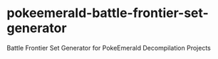 # pokeemerald-battle-frontier-set-generator
 Battle Frontier Set Generator for PokeEmerald Decompilation Projects
